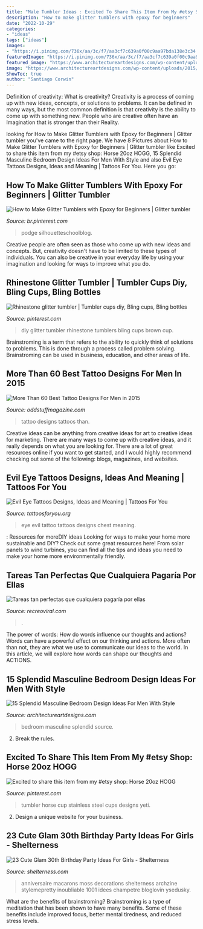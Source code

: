 ```yaml
---
title: "Male Tumbler Ideas : Excited To Share This Item From My #etsy Shop: Horse 20oz Hogg"
description: "How to make glitter tumblers with epoxy for beginners"
date: "2022-10-29"
categories:
- "ideas"
tags: ["ideas"]
images:
- "https://i.pinimg.com/736x/aa/3c/f7/aa3cf7c639a0f00c9aa97bda138e3c34.jpg"
featuredImage: "https://i.pinimg.com/736x/aa/3c/f7/aa3cf7c639a0f00c9aa97bda138e3c34.jpg"
featured_image: "https://www.architectureartdesigns.com/wp-content/uploads/2015/04/250.jpg"
image: "https://www.architectureartdesigns.com/wp-content/uploads/2015/04/250.jpg"
ShowToc: true
author: "Santiago Corwin"
---
```



Definition of creativity: What is creativity?
Creativity is a process of coming up with new ideas, concepts, or solutions to problems. It can be defined in many ways, but the most common definition is that creativity is the ability to come up with something new. People who are creative often have an Imagination that is stronger than their Reality.

	

		
looking for How to Make Glitter Tumblers with Epoxy for Beginners | Glitter tumbler you've came to the right page. We have 8 Pictures about How to Make Glitter Tumblers with Epoxy for Beginners | Glitter tumbler like Excited to share this item from my #etsy shop: Horse 20oz HOGG, 15 Splendid Masculine Bedroom Design Ideas For Men With Style and also Evil Eye Tattoos Designs, Ideas and Meaning | Tattoos For You. Here you go:
		
    
## How To Make Glitter Tumblers With Epoxy For Beginners | Glitter Tumbler

<img loading=lazy src="https://i.pinimg.com/736x/c9/f2/85/c9f285bf6b88b6a6709b9879fcfb4000.jpg" onerror="this.onerror=null;this.src='https://tse4.mm.bing.net/th?id=OIP.Rwrka1rWQj3mN7YNdc6vxgHaJ4&amp;pid=15.1';" alt="How to Make Glitter Tumblers with Epoxy for Beginners | Glitter tumbler">

_Source: br.pinterest.com_

>podge silhouetteschoolblog. 

	

Creative people are often seen as those who come up with new ideas and concepts. But, creativity doesn't have to be limited to these types of individuals. You can also be creative in your everyday life by using your imagination and looking for ways to improve what you do.

    
## Rhinestone Glitter Tumbler | Tumbler Cups Diy, Bling Cups, Bling Bottles

<img loading=lazy src="https://i.pinimg.com/736x/aa/3c/f7/aa3cf7c639a0f00c9aa97bda138e3c34.jpg" onerror="this.onerror=null;this.src='https://tse4.mm.bing.net/th?id=OIP.gPUfNGHrj0S5jrQpRbA5YgHaQB&amp;pid=15.1';" alt="Rhinestone glitter tumbler | Tumbler cups diy, Bling cups, Bling bottles">

_Source: pinterest.com_

>diy glitter tumbler rhinestone tumblers bling cups brown cup. 

	

Brainstroming is a term that refers to the ability to quickly think of solutions to problems. This is done through a process called problem solving. Brainstroming can be used in business, education, and other areas of life.

    
## More Than 60 Best Tattoo Designs For Men In 2015

<img loading=lazy src="http://oddstuffmagazine.com/wp-content/uploads/2013/09/Best-tattoo-designs-for-Men-19-539x800.jpg" onerror="this.onerror=null;this.src='https://tse2.mm.bing.net/th?id=OIP.aaRd9T5jHle0MQaT48wnaAHaK_&amp;pid=15.1';" alt="More Than 60 Best Tattoo Designs For Men in 2015">

_Source: oddstuffmagazine.com_

>tattoo designs tattoos than. 

	

Creative ideas can be anything from creative ideas for art to creative ideas for marketing. There are many ways to come up with creative ideas, and it really depends on what you are looking for. There are a lot of great resources online if you want to get started, and I would highly recommend checking out some of the following: blogs, magazines, and websites.

    
## Evil Eye Tattoos Designs, Ideas And Meaning | Tattoos For You

<img loading=lazy src="https://www.tattoosforyou.org/wp-content/uploads/2016/05/The-Evil-Eye-Tattoo.jpg" onerror="this.onerror=null;this.src='https://tse3.mm.bing.net/th?id=OIP.I7JsCHN3MhNe8u7S8YhplgHaJ3&amp;pid=15.1';" alt="Evil Eye Tattoos Designs, Ideas and Meaning | Tattoos For You">

_Source: tattoosforyou.org_

>eye evil tattoo tattoos designs chest meaning. 

	

: Resources for moreDIY ideas
Looking for ways to make your home more sustainable and DIY? Check out some great resources here! From solar panels to wind turbines, you can find all the tips and ideas you need to make your home more environmentally friendly.

    
## Tareas Tan Perfectas Que Cualquiera Pagaría Por Ellas

<img loading=lazy src="http://www.recreoviral.com/wp-content/uploads/2016/03/Apuntes-perfectamente-alineados-8.jpg" onerror="this.onerror=null;this.src='https://tse3.mm.bing.net/th?id=OIP.JqDvEQdXsCnbN1OO_EIVdgHaJ4&amp;pid=15.1';" alt="Tareas tan perfectas que cualquiera pagaría por ellas">

_Source: recreoviral.com_

>. 

	

The power of words: How do words influence our thoughts and actions?
Words can have a powerful effect on our thinking and actions. More often than not, they are what we use to communicate our ideas to the world. In this article, we will explore how words can shape our thoughts and ACTIONS.

    
## 15 Splendid Masculine Bedroom Design Ideas For Men With Style

<img loading=lazy src="https://www.architectureartdesigns.com/wp-content/uploads/2015/04/250.jpg" onerror="this.onerror=null;this.src='https://tse2.mm.bing.net/th?id=OIP.g7KPCrjKy_-wwkiOy6NTeAHaE3&amp;pid=15.1';" alt="15 Splendid Masculine Bedroom Design Ideas For Men With Style">

_Source: architectureartdesigns.com_

>bedroom masculine splendid source. 

	

2. Break the rules.

    
## Excited To Share This Item From My #etsy Shop: Horse 20oz HOGG

<img loading=lazy src="https://i.pinimg.com/736x/aa/9f/a8/aa9fa855b33e71a625331419a22e6b12.jpg" onerror="this.onerror=null;this.src='https://tse1.mm.bing.net/th?id=OIP.xUdAWghWCyTMaRfg6_wEmQHaJ3&amp;pid=15.1';" alt="Excited to share this item from my #etsy shop: Horse 20oz HOGG">

_Source: pinterest.com_

>tumbler horse cup stainless steel cups designs yeti. 

	

2. Design a unique website for your business.

    
## 23 Cute Glam 30th Birthday Party Ideas For Girls - Shelterness

<img loading=lazy src="https://i.shelterness.com/2017/02/08-moss-30-with-floral-decor-and-lots-of-candles.jpg" onerror="this.onerror=null;this.src='https://tse3.mm.bing.net/th?id=OIP.myTpue6Xjo-mm6QgFy8tkgHaLH&amp;pid=15.1';" alt="23 Cute Glam 30th Birthday Party Ideas For Girls - Shelterness">

_Source: shelterness.com_

>anniversaire macarons moss decorations shelterness archzine stylemepretty inoubliable 1001 idees champetre bloglovin ysedusky. 

	

What are the benefits of brainstroming?
Brainstroming is a type of meditation that has been shown to have many benefits. Some of these benefits include improved focus, better mental tiredness, and reduced stress levels.

